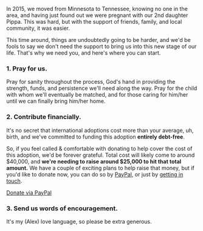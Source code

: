 In 2015, we moved from Minnesota to Tennessee, knowing no one in the area, and having just found out we were pregnant with our 2nd daughter Pippa. This was hard, but with the support of friends, family, and local community, it was easier.

This time around, things are undoubtedly going to be harder, and we'd be fools to say we don't need the support to bring us into this new stage of our life. That's why we need you, and here's where you can start.

### 1. Pray for us.
Pray for sanity throughout the process, God's hand in providing the strength, funds, and persistence we'll need along the way. Pray for the child with whom we'll eventually be matched, and for those caring for him/her until we can finally bring him/her home.

### 2. Contribute financially.
It's no secret that international adoptions cost more than your average, uh, birth, and we've committed to funding this adoption **entirely debt-free**.

So, if you feel called & comfortable with donating to help cover the cost of this adoption, we'd be forever grateful. Total cost will likely come to around $40,000, and **we're needing to raise around $25,000 to hit that total amount.** We have a couple of exciting plans to help raise that money, but if you'd like to donate now, you can do so by [PayPal](https://www.paypal.me/alexmacarthur), or just by [getting in touch](https://macarthur.me/contact).

<a href="https://paypal.me/alexmacarthur" class="Button">Donate via PayPal</a>

### 3. Send us words of encouragement.
It's my (Alex) love language, so please be extra generous.
